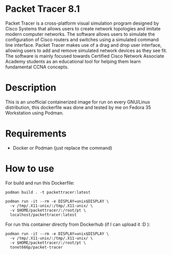 # Packet Tracer 8.1
Packet Tracer is a cross-platform visual simulation program designed by Cisco Systems that allows users to create network topologies and imitate modern computer networks. The software allows users to simulate the configuration of Cisco routers and switches using a simulated command line interface. Packet Tracer makes use of a drag and drop user interface, allowing users to add and remove simulated network devices as they see fit. The software is mainly focused towards Certified Cisco Network Associate Academy students as an educational tool for helping them learn fundamental CCNA concepts. 

# Description
This is an unofficial containerized image for run on every GNU/Linux distribution, this dockerfile was done and tested by me on Fedora 35 Workstation using Podman.

# Requirements
- Docker or Podman (just replace the command)

# How to use
For build and run this Dockerfile:

```
podman build . -t packettracer:latest

podman run -it --rm -e DISPLAY=unix$DISPLAY \
  -v /tmp/.X11-unix/:/tmp/.X11-unix/ \
  -v $HOME/packettracer/:/root/pt \
  localhost/packettracer:latest
```

For run this container directly from Dockerhub (if I can upload it :D ):
```
podman run -it --rm -e DISPLAY=unix$DISPLAY \
  -v /tmp/.X11-unix/:/tmp/.X11-unix/ \
  -v $HOME/packettracer/:/root/pt \
  tonet666p/packet-tracer
```
